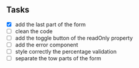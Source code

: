 ## Tasks 
- [x] add the last part of the form
- [ ] clean the code
- [ ] add the toggle button of the readOnly property
- [ ] add the error component
- [ ] style correctly the percentage validation
- [ ] separate the tow parts of the form